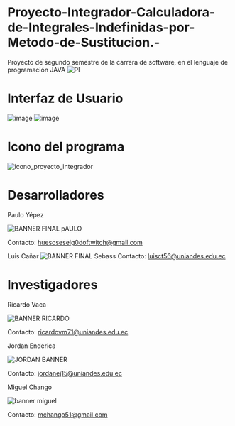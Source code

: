 # Proyecto-Integrador-Calculadora-de-Integrales-Indefinidas-por-Metodo-de-Sustitucion.-
Proyecto de segundo semestre de la carrera de software, en el lenguaje de programación JAVA 
![PI](https://user-images.githubusercontent.com/110338321/182045680-20d760aa-ef53-42c9-86c8-06a10a29de80.jpg)
# Interfaz de Usuario
![image](https://user-images.githubusercontent.com/110338321/182045737-397e992a-a141-4f6e-9504-bdc63f3bc17b.png)
![image](https://user-images.githubusercontent.com/110338321/182045759-fb53f7ec-dc7d-4717-95a9-623466df0c80.png)
# Icono del programa 
![icono_proyecto_integrador](https://user-images.githubusercontent.com/110338321/182045656-4a038d3a-603c-45c0-9afa-35437efadb52.png)
# Desarrolladores
Paulo Yépez

![BANNER FINAL pAULO](https://user-images.githubusercontent.com/110338321/182045497-ee52a961-0c2f-41d1-aea9-7b31ad4b7e7b.png)

Contacto: huesoseselg0doftwitch@gmail.com

Luis Cañar
![BANNER FINAL Sebass](https://user-images.githubusercontent.com/110338321/182045462-d7e7ddb7-c96b-48cc-a7f3-dc969bc0ed8c.png)
Contacto: luisct56@uniandes.edu.ec

# Investigadores 
Ricardo Vaca

![BANNER RICARDO](https://user-images.githubusercontent.com/110338321/182045519-267cbc87-0c65-4c90-b18b-f0ac067b4321.png)

Contacto: ricardovm71@uniandes.edu.ec

Jordan Enderica 

![JORDAN BANNER](https://user-images.githubusercontent.com/110338321/182062381-849711e3-490b-41fa-bd6e-a68953e29dbd.png)

Contacto: jordanej15@uniandes.edu.ec

Miguel Chango 

![banner miguel](https://user-images.githubusercontent.com/110338321/182517143-14649df6-8f0d-4c01-9848-96fc8110b9ec.png)

Contacto: mchango51@gmail.com
